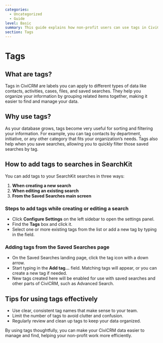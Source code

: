```yaml
---
categories:
  - Uncategorized
  - Guide  
level: Basic  
summary: This guide explains how non-profit users can use tags in CiviCRM to organize and filter data such as contacts, activities, and saved searches.  
section: Tags  
---
```


# Tags

## What are tags?

Tags in CiviCRM are labels you can apply to different types of data like contacts, activities, cases, files, and saved searches. They help you organize your information by grouping related items together, making it easier to find and manage your data.

## Why use tags?

As your database grows, tags become very useful for sorting and filtering your information. For example, you can tag contacts by department, initiative, or any other category that fits your organization’s needs. Tags also help when you save searches, allowing you to quickly filter those saved searches by tag.

## How to add tags to searches in SearchKit

You can add tags to your SearchKit searches in three ways:

1. **When creating a new search**  
2. **When editing an existing search**  
3. **From the Saved Searches main screen**

### Steps to add tags while creating or editing a search

- Click **Configure Settings** on the left sidebar to open the settings panel.  
- Find the **Tags** box and click it.  
- Select one or more existing tags from the list or add a new tag by typing in the field.  

### Adding tags from the Saved Searches page

- On the Saved Searches landing page, click the tag icon with a down arrow.  
- Start typing in the **Add tag…** field. Matching tags will appear, or you can create a new tag if needed.  
- New tags created here will be enabled for use with saved searches and other parts of CiviCRM, such as Advanced Search.

## Tips for using tags effectively

- Use clear, consistent tag names that make sense to your team.  
- Limit the number of tags to avoid clutter and confusion.  
- Regularly review and clean up tags to keep your data organized.

By using tags thoughtfully, you can make your CiviCRM data easier to manage and find, helping your non-profit work more efficiently.
